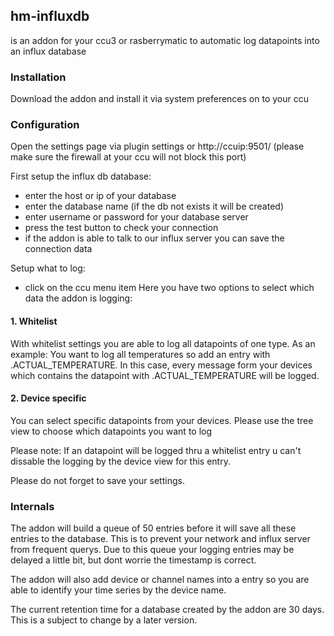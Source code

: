 ## hm-influxdb
is an addon for your ccu3 or rasberrymatic to automatic log datapoints into an influx database

### Installation
Download the addon and install it via system preferences on to your ccu

### Configuration

Open the settings page via plugin settings or http://ccuip:9501/ (please make sure the firewall at your ccu will not block this port)

First setup the influx db database:
* enter the host or ip of your database
* enter the database name (if the db not exists it will be created)
* enter username or password for your database server
* press the test button to check your connection
* if the addon is able to talk to our influx server you can save the connection data

Setup what to log:
* click on the ccu menu item
Here you have two options to select which data the addon is logging:

#### 1. Whitelist
With whitelist settings you are able to log all datapoints of one type. As an example: You want to log all temperatures so add an entry with .ACTUAL_TEMPERATURE.
In this case, every message form your devices which contains the datapoint with .ACTUAL_TEMPERATURE will be logged.

#### 2. Device specific
You can select specific datapoints from your devices. Please use the tree view to choose which datapoints you want to log

Please note: If an datapoint will be logged thru a whitelist entry u can't dissable the logging by the device view for this entry.

Please do not forget to save your settings.


### Internals

The addon will build a queue of 50 entries before it will save all these entries to the database. This is to prevent your network and influx server from frequent querys.
Due to this queue your logging entries may be delayed a little bit, but dont worrie the timestamp is correct.

The addon will also add device or channel names into a entry so you are able to identify your time series by the device name.

The current retention time for a database created by the addon are 30 days. This is a subject to change by a later version.


